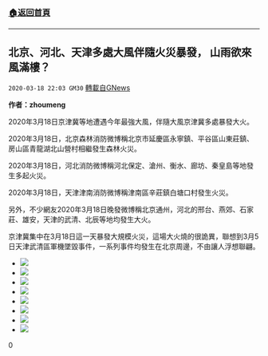 ###  [:house:返回首頁](https://github.com/ourhimalayas/txt)
---

## 北京、河北、天津多處大風伴隨火災暴發， 山雨欲來風滿樓？
`2020-03-18 22:03 GM30` [轉載自GNews](https://gnews.org/zh-hant/144766/)

**作者：zhoumeng**

2020年3月18日京津冀等地遭遇今年最強大風，伴隨大風京津冀多處暴發大火。

2020年3月18日，北京森林消防微博稱北京市延慶區永寧鎮、平谷區山東莊鎮、房山區青龍湖北山營村相繼發生森林火災。

2020年3月18日，河北消防微博稱河北保定、滄州、衡水、廊坊、秦皇島等地發生多起火災。

2020年3月18日，天津津南消防微博稱津南區辛莊鎮白塘口村發生火災。

另外，不少網友2020年3月18日晚發微博稱北京通州，河北的邢台、燕郊、石家莊、雄安，天津的武清、北辰等地均發生大火。

京津冀集中在3月18日這一天暴發大規模火災，這場大火燒的很詭異，聯想到3月5日天津武清區軍機墜毀事件，一系列事件均發生在北京周邊，不由讓人浮想聯翩。

- ![](https://s3-ap-northeast-1.amazonaws.com/news.guo.offload.media/wp-content/uploads/2020/03/18215323/1-93.png)
- ![](https://s3-ap-northeast-1.amazonaws.com/news.guo.offload.media/wp-content/uploads/2020/03/18215510/3-2-6.png)
- ![](https://s3-ap-northeast-1.amazonaws.com/news.guo.offload.media/wp-content/uploads/2020/03/18215621/2-71.png)
- ![](https://s3-ap-northeast-1.amazonaws.com/news.guo.offload.media/wp-content/uploads/2020/03/18215606/4-29.png)
- ![](https://s3-ap-northeast-1.amazonaws.com/news.guo.offload.media/wp-content/uploads/2020/03/18215814/5-27.png)
- ![](https://s3-ap-northeast-1.amazonaws.com/news.guo.offload.media/wp-content/uploads/2020/03/18215717/6-25.png)
- ![](https://s3-ap-northeast-1.amazonaws.com/news.guo.offload.media/wp-content/uploads/2020/03/18215735/7-2-3.png)
- ![](https://s3-ap-northeast-1.amazonaws.com/news.guo.offload.media/wp-content/uploads/2020/03/18215756/8-15.png)


0
